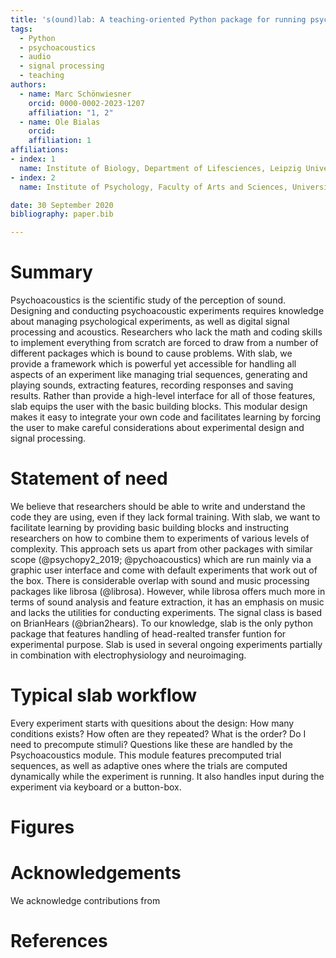 ```yaml
---
title: 's(ound)lab: A teaching-oriented Python package for running psychoacoustic experiments and manipulating sounds'
tags:
  - Python
  - psychoacoustics
  - audio
  - signal processing
  - teaching
authors:
  - name: Marc Schönwiesner
    orcid: 0000-0002-2023-1207
    affiliation: "1, 2"
  - name: Ole Bialas
    orcid:
    affiliation: 1
affiliations:
- index: 1
  name: Institute of Biology, Department of Lifesciences, Leipzig University, Germany
- index: 2
  name: Institute of Psychology, Faculty of Arts and Sciences, University of Montreal, Canada

date: 30 September 2020
bibliography: paper.bib

---
```

# Summary
Psychoacoustics is the scientific study of the perception of sound. Designing
and conducting psychoacoustic experiments requires knowledge about managing psychological experiments,
as well as digital signal processing and acoustics. Researchers who lack the math and coding skills
to implement everything from scratch are forced to draw from a number of different packages which is
bound to cause problems. With slab, we provide a framework which is powerful yet accessible
for handling all aspects of an experiment like managing trial sequences, generating and playing sounds,
extracting features, recording responses and saving results. Rather than provide a high-level interface for all of those features,
slab equips the user with the basic building blocks. This modular design makes it easy to integrate your own code and facilitates
learning by forcing the user to make careful considerations about experimental design and signal processing.

# Statement of need
We believe that researchers should be able to write and understand the code they are using, even if they
lack formal training. With slab, we want to facilitate learning by providing basic building blocks and instructing
researchers on how to combine them to experiments of various levels of complexity. This approach sets us apart from
other packages with similar scope (@psychopy2_2019; @pychoacoustics) which are run mainly via a graphic user interface
and come with default experiments that work out of the box. There is considerable overlap with sound and music
processing packages like librosa (@librosa). However, while librosa offers much more in terms of sound analysis and
feature extraction, it has an emphasis on music and lacks the utilities for conducting experiments. The signal class
is based on BrianHears (@brian2hears). To our knowledge, slab is the only python package that features handling of head-realted transfer funtion for experimental purpose. Slab is used in several ongoing experiments partially in combination with
electrophysiology and neuroimaging.

# Typical slab workflow
Every experiment starts with quesitions about the design: How many conditions exists? How often are they repeated?
What is the order? Do I need to precompute stimuli? Questions like these are handled by the Psychoacoustics module.
This module features precomputed trial sequences, as well as adaptive ones where the trials are computed dynamically
while the experiment is running. It also handles input during the experiment via keyboard or a button-box.


# Figures

# Acknowledgements

We acknowledge contributions from

# References
